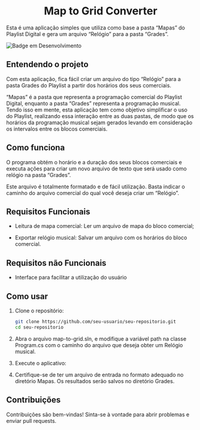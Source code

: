 <h1 align="center"> Map to Grid Converter </h1>


Esta é uma aplicação simples que utiliza como base a pasta “Mapas” do Playlist Digital e gera um arquivo “Relógio” para a pasta “Grades”.

![Badge em Desenvolvimento](http://img.shields.io/static/v1?label=STATUS&message=EM%20DESENVOLVIMENTO&color=GREEN&style=flat)
## Entendendo o projeto

Com esta aplicação, fica fácil criar um arquivo do tipo “Relógio” para a pasta Grades do Playlist a partir dos horários dos seus comerciais.

“Mapas” é a pasta que representa a programação comercial do Playlist Digital, enquanto a pasta “Grades” representa a programação musical. Tendo isso em mente, esta aplicação tem como objetivo simplificar o uso do Playlist, realizando essa interação entre as duas pastas, de modo que os horários da programação musical sejam gerados levando em consideração os intervalos entre os blocos comerciais.


## Como funciona


O programa obtém o horário e a duração dos seus blocos comerciais e executa ações para criar um novo arquivo de texto que será usado como relógio na pasta “Grades”. 

Este arquivo é totalmente formatado e de fácil utilização. Basta indicar o caminho do arquivo comercial do qual você deseja criar um “Relógio”.



## Requisitos Funcionais

 - Leitura de mapa comercial: Ler um arquivo de mapa do bloco comercial;

 - Exportar relógio musical: Salvar um arquivo com os horários do bloco comercial.

## Requisitos não Funcionais

 - Interface para facilitar a utilização do usuário


## Como usar


1. Clone o repositório:

   ```bash
   git clone https://github.com/seu-usuario/seu-repositorio.git
   cd seu-repositorio
2. Abra o arquivo map-to-grid.sln, e modifique a variável path na classe Program.cs com o caminho do arquivo que deseja obter um Relógio musical.

3. Execute o aplicativo:

4. Certifique-se de ter um arquivo de entrada no formato adequado no diretório Mapas. Os resultados serão salvos no diretório Grades.



## Contribuições

Contribuições são bem-vindas! Sinta-se à vontade para abrir problemas e enviar pull requests.
